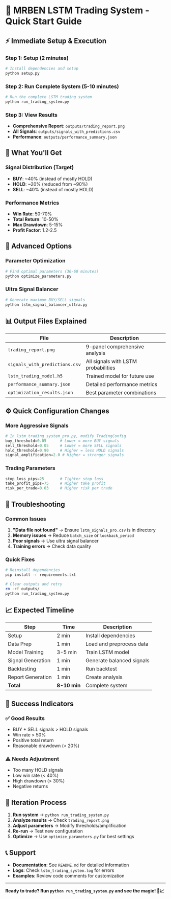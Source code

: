 # 🚀 MRBEN LSTM Trading System - Quick Start Guide

## ⚡ Immediate Setup & Execution

### Step 1: Setup (2 minutes)
```bash
# Install dependencies and setup
python setup.py
```

### Step 2: Run Complete System (5-10 minutes)
```bash
# Run the complete LSTM trading system
python run_trading_system.py
```

### Step 3: View Results
- **Comprehensive Report**: `outputs/trading_report.png`
- **All Signals**: `outputs/signals_with_predictions.csv`
- **Performance**: `outputs/performance_summary.json`

## 🎯 What You'll Get

### Signal Distribution (Target)
- **BUY**: ~40% (instead of mostly HOLD)
- **HOLD**: ~20% (reduced from ~90%)
- **SELL**: ~40% (instead of mostly HOLD)

### Performance Metrics
- **Win Rate**: 50-70%
- **Total Return**: 10-50%
- **Max Drawdown**: 5-15%
- **Profit Factor**: 1.2-2.5

## 🔧 Advanced Options

### Parameter Optimization
```bash
# Find optimal parameters (30-60 minutes)
python optimize_parameters.py
```

### Ultra Signal Balancer
```bash
# Generate maximum BUY/SELL signals
python lstm_signal_balancer_ultra.py
```

## 📊 Output Files Explained

| File | Description |
|------|-------------|
| `trading_report.png` | 9-panel comprehensive analysis |
| `signals_with_predictions.csv` | All signals with LSTM probabilities |
| `lstm_trading_model.h5` | Trained model for future use |
| `performance_summary.json` | Detailed performance metrics |
| `optimization_results.json` | Best parameter combinations |

## ⚙️ Quick Configuration Changes

### More Aggressive Signals
```python
# In lstm_trading_system_pro.py, modify TradingConfig
buy_threshold=0.05      # Lower = more BUY signals
sell_threshold=0.05     # Lower = more SELL signals
hold_threshold=0.90     # Higher = less HOLD signals
signal_amplification=2.0 # Higher = stronger signals
```

### Trading Parameters
```python
stop_loss_pips=25       # Tighter stop loss
take_profit_pips=75     # Higher take profit
risk_per_trade=0.03     # Higher risk per trade
```

## 🚨 Troubleshooting

### Common Issues
1. **"Data file not found"** → Ensure `lstm_signals_pro.csv` is in directory
2. **Memory issues** → Reduce `batch_size` or `lookback_period`
3. **Poor signals** → Use ultra signal balancer
4. **Training errors** → Check data quality

### Quick Fixes
```bash
# Reinstall dependencies
pip install -r requirements.txt

# Clear outputs and retry
rm -rf outputs/
python run_trading_system.py
```

## 📈 Expected Timeline

| Step | Time | Description |
|------|------|-------------|
| Setup | 2 min | Install dependencies |
| Data Prep | 1 min | Load and preprocess data |
| Model Training | 3-5 min | Train LSTM model |
| Signal Generation | 1 min | Generate balanced signals |
| Backtesting | 1 min | Run backtest |
| Report Generation | 1 min | Create analysis |
| **Total** | **8-10 min** | Complete system |

## 🎯 Success Indicators

### ✅ Good Results
- BUY + SELL signals > HOLD signals
- Win rate > 50%
- Positive total return
- Reasonable drawdown (< 20%)

### ⚠️ Needs Adjustment
- Too many HOLD signals
- Low win rate (< 40%)
- High drawdown (> 30%)
- Negative returns

## 🔄 Iteration Process

1. **Run system** → `python run_trading_system.py`
2. **Analyze results** → Check `trading_report.png`
3. **Adjust parameters** → Modify thresholds/amplification
4. **Re-run** → Test new configuration
5. **Optimize** → Use `optimize_parameters.py` for best settings

## 📞 Support

- **Documentation**: See `README.md` for detailed information
- **Logs**: Check `lstm_trading_system.log` for errors
- **Examples**: Review code comments for customization

---

**Ready to trade? Run `python run_trading_system.py` and see the magic! 🚀📈** 
